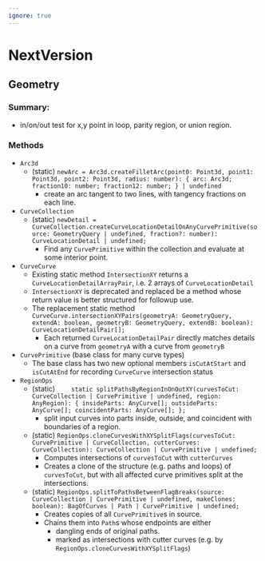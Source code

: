 ```yaml
---
ignore: true
---
```

# NextVersion

## Geometry

### Summary:
  * in/on/out test for x,y point in loop, parity region, or union region.

### Methods
* `Arc3d`
  * (static) `newArc = Arc3d.createFilletArc(point0: Point3d, point1: Point3d, point2: Point3d, radius: number): {
        arc: Arc3d;
        fraction10: number;
        fraction12: number;
    } | undefined`
    * create an arc tangent to two lines, with tangency fractions on each line.
* `CurveCollection`
  * (static) `newDetail = CurveCollection.createCurveLocationDetailOnAnyCurvePrimitive(source: GeometryQuery | undefined, fraction?: number): CurveLocationDetail | undefined;`
    * Find any `CurvePrimitive` within the collection and evaluate at some interior point.
* `CurveCurve`
  * Existing static method `IntersectionXY` returns a `CurveLocationDetailArrayPair`, i.e. 2 arrays of `CurveLocationDetail`
  * `IntersectionXY` is deprecated and replaced be a method whose return value is better structured for followup use.
  * The replacement static method `CurveCurve.intersectionXYPairs(geometryA: GeometryQuery, extendA: boolean, geometryB: GeometryQuery, extendB: boolean): CurveLocationDetailPair[];`
     * Each returned `CurveLocationDetailPair` directly matches details on a curve from `geometryA` with a curve from `geometryB`
* `CurvePrimitive` (base class for many curve types)
  * The base class has two new optional members `isCutAtStart` and `isCutAtEnd` for recording `CurveCurve` intersection status
* `RegionOps`
  * (static) `    static splitPathsByRegionInOnOutXY(curvesToCut: CurveCollection | CurvePrimitive | undefined, region: AnyRegion): {
        insideParts: AnyCurve[];
        outsideParts: AnyCurve[];
        coincidentParts: AnyCurve[];
    };`
    * split input curves into parts inside, outside, and coincident with boundaries of a region.
  * (static) `RegionOps.cloneCurvesWithXYSplitFlags(curvesToCut: CurvePrimitive | CurveCollection, cutterCurves: CurveCollection): CurveCollection | CurvePrimitive | undefined;`
    * Computes intersections of `curvesToCut` with `cutterCurves`
    * Creates a clone of the structure (e.g. paths and loops) of `curvesToCut`, but with all affected curve primitives split at the intersections.
  * (static) `RegionOps.splitToPathsBetweenFlagBreaks(source: CurveCollection | CurvePrimitive | undefined, makeClones: boolean): BagOfCurves | Path | CurvePrimitive | undefined;`
    * Creates copies of all `CurvePrimitive`s in source.
    * Chains them into `Path`s whose endpoints are either
      * dangling ends of original paths.
      * marked as intersections with cutter curves (e.g. by `RegionOps.cloneCurvesWithXYSplitFlags`)

